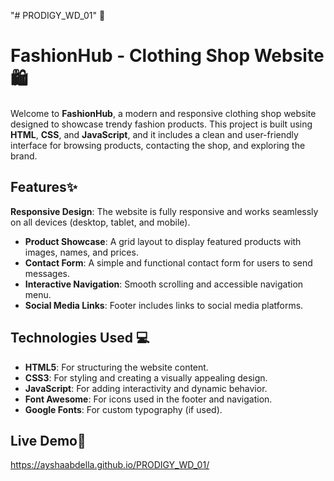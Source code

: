 "# PRODIGY_WD_01" 🌟
# FashionHub - Clothing Shop Website🛍️ 
Welcome to **FashionHub**, a modern and responsive clothing shop website designed to showcase trendy fashion products. This project is built using **HTML**, **CSS**, and **JavaScript**, and it includes a clean and user-friendly interface for browsing products, contacting the shop, and exploring the brand.
## Features✨
**Responsive Design**: The website is fully responsive and works seamlessly on all devices (desktop, tablet, and mobile).
- **Product Showcase**: A grid layout to display featured products with images, names, and prices.
- **Contact Form**: A simple and functional contact form for users to send messages.
- **Interactive Navigation**: Smooth scrolling and accessible navigation menu.
- **Social Media Links**: Footer includes links to social media platforms.
## Technologies Used 💻

- **HTML5**: For structuring the website content.
- **CSS3**: For styling and creating a visually appealing design.
- **JavaScript**: For adding interactivity and dynamic behavior.
- **Font Awesome**: For icons used in the footer and navigation.
- **Google Fonts**: For custom typography (if used).
## Live Demo🧩
 https://ayshaabdella.github.io/PRODIGY_WD_01/
